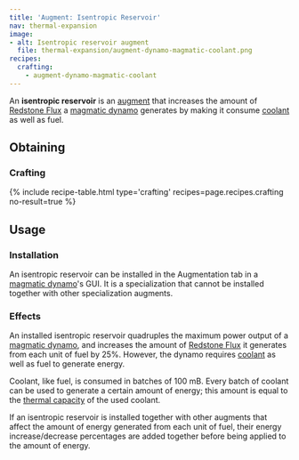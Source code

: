 ```yaml
---
title: 'Augment: Isentropic Reservoir'
nav: thermal-expansion
image:
- alt: Isentropic reservoir augment
  file: thermal-expansion/augment-dynamo-magmatic-coolant.png
recipes:
  crafting:
    - augment-dynamo-magmatic-coolant
---
```


An **isentropic reservoir** is an [augment](/docs/augments/) that increases the
amount of [Redstone Flux](/docs/redstone-flux/) a [magmatic
dynamo](/docs/magmatic-dynamo/) generates by making it consume
[coolant](/docs/coolants/) as well as fuel.


Obtaining
---------

### Crafting
{% include recipe-table.html type='crafting' recipes=page.recipes.crafting no-result=true %}


Usage
-----

### Installation
An isentropic reservoir can be installed in the Augmentation tab in a [magmatic
dynamo](/docs/magmatic-dynamo/)'s GUI. It is a specialization that cannot be
installed together with other specialization augments.

### Effects
An installed isentropic reservoir quadruples the maximum power output of a
[magmatic dynamo](/docs/magmatic-dynamo/), and increases the amount of [Redstone
Flux](/docs/redstone-flux/) it generates from each unit of fuel by 25%. However,
the dynamo requires [coolant](/docs/coolants/) as well as fuel to generate
energy.

Coolant, like fuel, is consumed in batches of 100 mB. Every batch of coolant can
be used to generate a certain amount of energy; this amount is equal to the
[thermal capacity](/docs/coolants/#usage) of the used coolant.

If an isentropic reservoir is installed together with other augments that affect
the amount of energy generated from each unit of fuel, their energy
increase/decrease percentages are added together before being applied to the
amount of energy.
